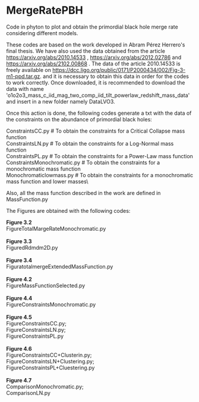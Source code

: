 # MergeRatePBH

Code in phyton to plot and obtain the primordial black hole merge rate considering different models.

These codes are based on the work developed in Abram Pérez Herrero's final thesis. We have also used the data obtained from the article https://arxiv.org/abs/2010.14533 , https://arxiv.org/abs/2012.02786 and https://arxiv.org/abs/2102.00868 . The data of the article 2010.14533 is freely available on https://dcc.ligo.org/public/0171/P2000434/002/Fig-3-m1-ppd.tar.gz. and it is necessary to obtain this data in order for the codes to work correctly. Once downloaded, it is recommended to download the data with name 'o1o2o3_mass_c_iid_mag_two_comp_iid_tilt_powerlaw_redshift_mass_data' and insert in a new folder namely DataLVO3. 

Once this action is done, the following codes generate a txt with the data of the constraints on the abundance of primordial black holes: 

 ConstraintsCC.py  # To obtain the constraints for a Critical Collapse mass function\
 ConstraintsLN.py  # To obtain the constraints for a Log-Normal mass function\
 ConstraintsPL.py  # To obtain the constraints for a Power-Law mass function\
 ConstraintsMonochromatic.py # To obtain the constraints for a monochromatic mass function\
 Monochromaticlowmass.py  # To obtain the constraints for a monochromatic mass function and lower masses\
 
Also, all the mass function described in the work are defined in MassFunction.py

The Figures are obtained with the following codes:

**Figure 3.2**\
FigureTotalMargeRateMonochromatic.py\
\
**Figure 3.3**\
FiguredRdmdm2D.py\
\
**Figure 3.4**\
FiguratotalmergeExtendedMassFunction.py\
\
**Figure 4.2**\
FigureMassFunctionSelected.py\
\
**Figure 4.4**\
FigureConstraintsMonochromatic.py\
\
**Figure 4.5**\
FigureConstraintsCC.py;\
FigureConstraintsLN.py;\
FigureConstraintsPL.py\
\
**Figure 4.6**\
FigureConstraintsCC+Clusterin.py;\
FigureConstraintsLN+Clustering.py;\
FigureConstraintsPL+Cluestering.py\
\
**Figure 4.7**\
ComparisonMonochromatic.py;\
ComparisonLN.py
